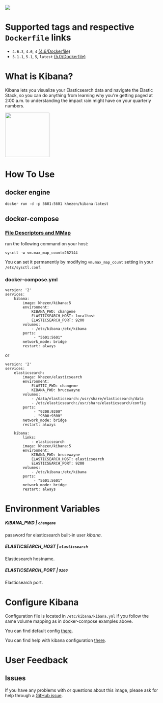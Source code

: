 [![](https://images.microbadger.com/badges/image/khezen/kibana.svg)](https://hub.docker.com/r/khezen/kibana/)
# Supported tags and respective `Dockerfile` links

* `4.6.3`, `4.6`, `4` [(4.6/Dockerfile)](https://github.com/Khezen/docker-kibana/blob/4.6/Dockerfile)
* `5.1.1`, `5.1`, `5`, `latest` [(5.0/Dockerfile)](https://github.com/Khezen/docker-kibana/blob/5.1/Dockerfile)

# What is Kibana?
Kibana lets you visualize your Elasticsearch data and navigate the Elastic Stack, so you can do anything from learning why you're getting paged at 2:00 a.m. to understanding the impact rain might have on your quarterly numbers.

[<img src="https://static-www.elastic.co/fr/assets/blt282ae2420e32fc38/icon-kibana-bb.svg?q=802" width="144" height="144">](https://www.elastic.co/fr/products/kibana)

# How To Use

## docker engine

```
docker run -d -p 5601:5601 khezen/kibana:latest   
```

## docker-compose

### [File Descriptors and MMap](https://www.elastic.co/guide/en/elasticsearch/guide/current/_file_descriptors_and_mmap.html)

run the following command on your host:
```
sysctl -w vm.max_map_count=262144
```
You can set it permanently by modifying `vm.max_map_count` setting in your `/etc/sysctl.conf`.

### docker-compose.yml
```
version: '2'
services:
    kibana:
        image: khezen/kibana:5
        environment:
            KIBANA_PWD: changeme
            ELASTICSEARCH_HOST: localhost
            ELASTICSEARCH_PORT: 9200
        volumes:
            - /etc/kibana:/etc/kibana
        ports:
             - "5601:5601"
        network_mode: bridge
        restart: always
```

or

```
version: '2'
services:
    elasticsearch:
        image: khezen/elasticsearch
        environment:
            ELASTIC_PWD: changeme
            KIBANA_PWD: brucewayne
        volumes:
            - /data/elasticsearch:/usr/share/elasticsearch/data
            - /etc/elasticsearch:/usr/share/elasticsearch/config 
        ports:
             - "9200:9200"
             - "9300:9300"
        network_mode: bridge
        restart: always

    kibana:
        links:
            - elasticsearch
        image: khezen/kibana:5
        environment:
            KIBANA_PWD: brucewayne
            ELASTICSEARCH_HOST: elasticsearch
            ELASTICSEARCH_PORT: 9200
        volumes:
            - /etc/kibana:/etc/kibana
        ports:
             - "5601:5601"
        network_mode: bridge
        restart: always

```
# Environment Variables

##### KIBANA_PWD | `changeme`
password for elasticsearch built-in user *kibana*.

##### ELASTICSEARCH_HOST | `elasticsearch`
Elasticsearch hostname.

##### ELASTICSEARCH_PORT | `9200`
Elasticsearch port.

# Configure Kibana

Configuration file is located in `/etc/kibana/kibana.yml` if you follow the same volume mapping as in docker-compose examples above.

You can find default config [there](https://github.com/Khezen/docker-kibana/blob/master/config/default.yml).

You can find help with kibana configuration [there](https://www.elastic.co/guide/en/kibana/current/settings.html).

# User Feedback
## Issues
If you have any problems with or questions about this image, please ask for help through a [GitHub issue](https://github.com/Khezen/docker-kibana/issues).